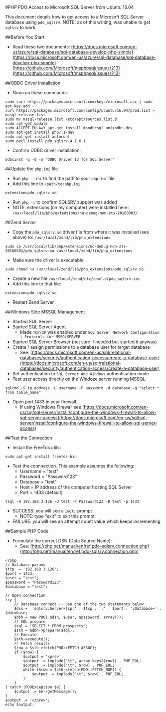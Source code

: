 #PHP PDO Access to Microsoft SQL Server from Ubuntu 16.04

This document details how to get access to a Microsoft SQL Server database using `pdo_sqlsrv`.
NOTE: as of this writing, was unable to get `sqlsrv` to work.

##Before You Start

- Read these two documents:
[https://docs.microsoft.com/en-us/azure/sql-database/sql-database-develop-php-simple](https://docs.microsoft.com/en-us/azure/sql-database/sql-database-develop-php-simple)
[https://github.com/Microsoft/msphpsql/issues/213](https://github.com/Microsoft/msphpsql/issues/213)

##OBDC Driver Installation
- Now run these commands:
```
sudo curl https://packages.microsoft.com/keys/microsoft.asc | sudo apt-key add -
curl https://packages.microsoft.com/config/ubuntu/16.04/prod.list > mssql-release.list
sudo mv mssql-release.list /etc/apt/sources.list.d
sudo apt-get update
sudo ACCEPT_EULA=Y apt-get install msodbcsql unixodbc-dev
sudo apt-get install php7.1-dev 
sudo apt-get install autoconf
sudo pecl install pdo_sqlsrv-4.1.6.1
```
- Confirm ODBC driver installation:
```
odbcinst -q -d -n "ODBC Driver 13 for SQL Server"
```

##Update the `php.ini` file
- Run `php --ini` to find the path to your `php.ini` file
- Add this line to `/path/to/php.ini`
```
extension=pdo_sqlsrv.so
```
- Run `php -i` to confirm SQLSRV support was added
- NOTE: extensions (on my computer) were installed here: `/usr/local/lib/php/extensions/no-debug-non-zts-20160303/`

##Zend Server
- Copy the `pdo_sqlsrv.so` driver file from where it was installed (see above) to: `/usr/local/zend/lib/php_extensions`
```
sudo cp /usr/local/lib/php/extensions/no-debug-non-zts-20160303/pdo_sqlsrv.so /usr/local/zend/lib/php_extensions
```
- Make sure the driver is executable:
```
sudo chmod +x /usr/local/zend/lib/php_extensions/pdo_sqlsrv.so
```
- Create a new file `/usr/local/zend/etc/conf.d/pdo_sqlsrv.ini`
- Add this line to that file:
```
extension=pdo_sqlsrv.so
```
- Restart Zend Server

##Windows Side MSSQL Management
- Started SQL Server
- Started SQL Server Agent
  - Made `TCP/IP` was enabled under `SQL Server Network Configuration | Protocols for MSSQLSERVER`
- Started SQL Server Browser (not sure if needed but started it anyway)
- Create / assign permissions to a database user for target database
  - See: [https://docs.microsoft.com/en-us/sql/relational-databases/security/authentication-access/create-a-database-user](https://docs.microsoft.com/en-us/sql/relational-databases/security/authentication-access/create-a-database-user)
- Set authentication to `SQL Server and Windows` authentication mode
- Test user access directly on the Windoze server running MSSQL:
```
sqlcmd -S ip_address -U username -P password -d database -q "select * from table_name"
```
- Open port 1433 in your firewall.  
  - If using Windows Firewall see [https://docs.microsoft.com/en-us/sql/sql-server/install/configure-the-windows-firewall-to-allow-sql-server-access](https://docs.microsoft.com/en-us/sql/sql-server/install/configure-the-windows-firewall-to-allow-sql-server-access)
  
##Test the Connection
- Install the FreeTds utils:
```
sudo apt-get install freetds-bin
```
- Test the connnection.  This example assumes the following:
  - Username = "test"
  - Password = "Password123"
  - Database = "test"
  - Host = IP address of the computer hosting SQL Server
  - Port = 1433 (default)
```
tsql -H 192.168.3.126 -U test -P Password123 -D test -p 1433
```
- SUCCESS: you will see a `1&gt;` prompt
  - NOTE: type "exit" to exit this prompt
- FAILURE: you will see an attempt count value which keeps incrementing 

##Sample PHP Code
- Formulate the correct DSN (Data Source Name):
  - See: [http://php.net/manual/en/ref.pdo-sqlsrv.connection.php](http://php.net/manual/en/ref.pdo-sqlsrv.connection.php)
```
<?php
// Database params
$tcp  = '192.168.3.126';
$port = 1433;
$user = "test";
$password = "Password123";
$database = "test";

// Open connection
try {
    // Database connect -- use one of the two statements below
    $dsn =  'sqlsrv:Server=tcp:' . $tcp . ',' . $port . ';Database=' . $database;
    $dbh = new PDO( $dsn, $user, $password, array());
    // SQL prepare
    $sql = "SELECT * FROM prospects";
    $sth = $dbh->prepare($sql);
    // Execute
    $sth->execute();
    // Fetch results
    $row = $sth->fetch(PDO::FETCH_ASSOC);
    if ($row) {
        $output = '<pre>';
        $output .= implode("\t", array_keys($row)) . PHP_EOL;
        $output .= implode("\t", $row) . PHP_EOL;
        while ($row = $sth->fetch(PDO::FETCH_NUM)) {
            $output .= implode("\t", $row) . PHP_EOL;
        }
    }
} catch (PDOException $e) {
    $output .= $e->getMessage();
}
$output .= '</pre>';
echo $output;
```
